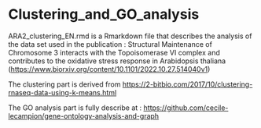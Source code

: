 # Clustering_and_GO_analysis

 ARA2_clustering_EN.rmd  is a Rmarkdown file that describes the analysis of the data set used in the publication : Structural Maintenance of Chromosome 3 interacts with the Topoisomerase VI complex and contributes to the oxidative stress response in Arabidopsis thaliana  (https://www.biorxiv.org/content/10.1101/2022.10.27.514040v1)

The clustering part is derived from https://2-bitbio.com/2017/10/clustering-rnaseq-data-using-k-means.html

The GO analysis part is fully describe at : https://github.com/cecile-lecampion/gene-ontology-analysis-and-graph
